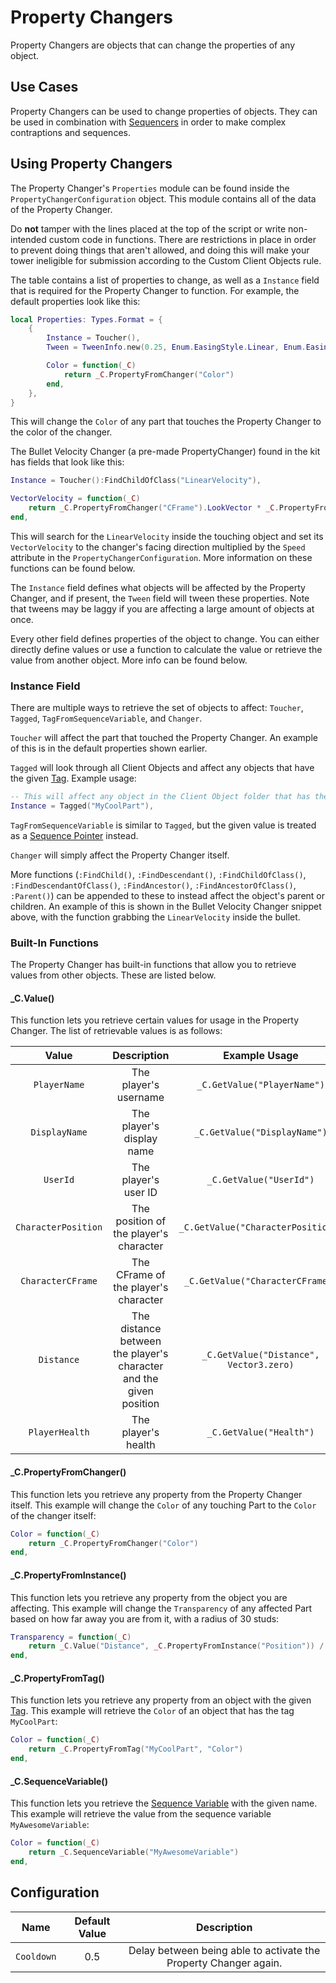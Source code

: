 # Property Changers

Property Changers are objects that can change the properties of any object.

## Use Cases

Property Changers can be used to change properties of objects. They can be used in combination with [Sequencers](sequencers.md) in order to make complex contraptions and sequences.

## Using Property Changers

The Property Changer's `Properties` module can be found inside the `PropertyChangerConfiguration` object. This module contains all of the data of the Property Changer.

Do **not** tamper with the lines placed at the top of the script or write non-intended custom code in functions. There are restrictions in place in order to prevent doing things that aren't allowed, and doing this will make your tower ineligible for submission according to the Custom Client Objects rule.

The table contains a list of properties to change, as well as a `Instance` field that is required for the Property Changer to function. For example, the default properties look like this:
```lua
local Properties: Types.Format = {
	{
        Instance = Toucher(),
        Tween = TweenInfo.new(0.25, Enum.EasingStyle.Linear, Enum.EasingDirection.Out),

        Color = function(_C)
			return _C.PropertyFromChanger("Color")
		end,
	},
}
```
This will change the `Color` of any part that touches the Property Changer to the color of the changer.

The Bullet Velocity Changer (a pre-made PropertyChanger) found in the kit has fields that look like this:
```lua
Instance = Toucher():FindChildOfClass("LinearVelocity"),

VectorVelocity = function(_C)
    return _C.PropertyFromChanger("CFrame").LookVector * _C.PropertyFromChanger("Speed", "PropertyChangerConfiguration")
end,
```
This will search for the `LinearVelocity` inside the touching object and set its `VectorVelocity` to the changer's facing direction multiplied by the `Speed` attribute in the `PropertyChangerConfiguration`. More information on these functions can be found below.

The `Instance` field defines what objects will be affected by the Property Changer, and if present, the `Tween` field will tween these properties. Note that tweens may be laggy if you are affecting a large amount of objects at once.

Every other field defines properties of the object to change. You can either directly define values or use a function to calculate the value or retrieve the value from another object. More info can be found below.

### Instance Field

There are multiple ways to retrieve the set of objects to affect: `Toucher`, `Tagged`, `TagFromSequenceVariable`, and `Changer`.

`Toucher` will affect the part that touched the Property Changer. An example of this is in the default properties shown earlier.

`Tagged` will look through all Client Objects and affect any objects that have the given [Tag].
Example usage:
```lua
-- This will affect any object in the Client Object folder that has the tag "MyCoolPart"
Instance = Tagged("MyCoolPart"),
```

`TagFromSequenceVariable` is similar to `Tagged`, but the given value is treated as a [Sequence Pointer](sequencers.md#using-sequencers) instead.

`Changer` will simply affect the Property Changer itself.

More functions (`:FindChild()`, `:FindDescendant()`, `:FindChildOfClass()`, `:FindDescendantOfClass()`, `:FindAncestor()`, `:FindAncestorOfClass()`, `:Parent()`) can be appended to these to instead affect the object's parent or
children. An example of this is shown in the Bullet Velocity Changer snippet above, with the function grabbing the `LinearVelocity` inside the bullet.

### Built-In Functions

The Property Changer has built-in functions that allow you to retrieve values from other objects. These are listed below.

#### _C.Value()

This function lets you retrieve certain values for usage in the Property Changer. The list of retrievable values is as follows:

| Value | Description | Example Usage
|:-----:|:-----:|:-----:
| `PlayerName` | The player's username | `_C.GetValue("PlayerName")`
| `DisplayName` | The player's display name | `_C.GetValue("DisplayName")`
| `UserId` | The player's user ID | `_C.GetValue("UserId")`
| `CharacterPosition` | The position of the player's character | `_C.GetValue("CharacterPosition")`
| `CharacterCFrame` | The CFrame of the player's character | `_C.GetValue("CharacterCFrame")`
| `Distance` | The distance between the player's character and the given position | `_C.GetValue("Distance", Vector3.zero)`
| `PlayerHealth` | The player's health | `_C.GetValue("Health")`

#### _C.PropertyFromChanger()

This function lets you retrieve any property from the Property Changer itself. This example will change the `Color` of any touching Part to the `Color` of the changer itself:
```lua
Color = function(_C)
    return _C.PropertyFromChanger("Color")
end,
```

#### _C.PropertyFromInstance()

This function lets you retrieve any property from the object you are affecting. This example will change the `Transparency` of any affected Part based on how far away you are from it, with a radius of 30 studs:
```lua
Transparency = function(_C)
    return _C.Value("Distance", _C.PropertyFromInstance("Position")) / 30
end,
```

#### _C.PropertyFromTag()

This function lets you retrieve any property from an object with the given [Tag]. This example will retrieve the `Color` of an object that has the tag `MyCoolPart`:
```lua
Color = function(_C)
    return _C.PropertyFromTag("MyCoolPart", "Color")
end,
```

#### _C.SequenceVariable()

This function lets you retrieve the [Sequence Variable](sequencers.md#using-sequencers) with the given name. This example will retrieve the value from the sequence variable `MyAwesomeVariable`:
```lua
Color = function(_C)
    return _C.SequenceVariable("MyAwesomeVariable")
end,
```

## Configuration

| Name | Default Value | Description
|:-----:|:-----:|:-----:
| `Cooldown` | 0.5 | Delay between being able to activate the Property Changer again.

[Tag]: https://create.roblox.com/docs/studio/properties#instance-tags